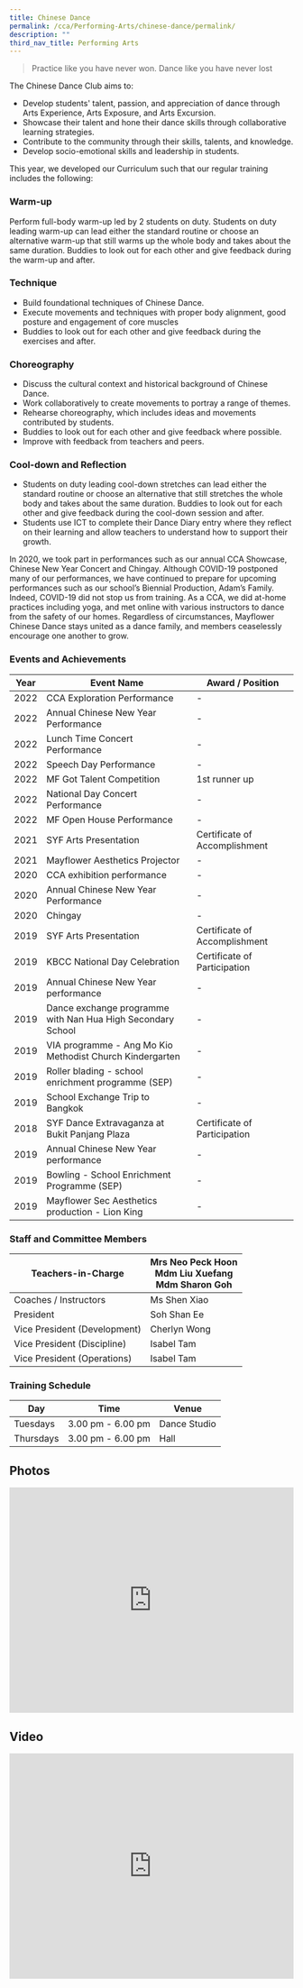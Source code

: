 ```yaml
---
title: Chinese Dance
permalink: /cca/Performing-Arts/chinese-dance/permalink/
description: ""
third_nav_title: Performing Arts
---
```

> Practice like you have never won. Dance like you have never lost

The Chinese Dance Club aims to:

*   Develop students' talent, passion, and appreciation of dance through Arts Experience, Arts Exposure, and Arts Excursion.
*   Showcase their talent and hone their dance skills through collaborative learning strategies.
*   Contribute to the community through their skills, talents, and knowledge.
*   Develop socio-emotional skills and leadership in students.

This year, we developed our Curriculum such that our regular training includes the following:

### Warm-up

Perform full-body warm-up led by 2 students on duty. Students on duty leading warm-up can lead either the standard routine or choose an alternative warm-up that still warms up the whole body and takes about the same duration. Buddies to look out for each other and give feedback during the warm-up and after.

### Technique

*   Build foundational techniques of Chinese Dance.
*   Execute movements and techniques with proper body alignment, good posture and engagement of core muscles
*   Buddies to look out for each other and give feedback during the exercises and after.

### Choreography

*   Discuss the cultural context and historical background of Chinese Dance.
*   Work collaboratively to create movements to portray a range of themes.
*   Rehearse choreography, which includes ideas and movements contributed by students.
*   Buddies to look out for each other and give feedback where possible.
*   Improve with feedback from teachers and peers.

### Cool-down and Reflection

*   Students on duty leading cool-down stretches can lead either the standard routine or choose an alternative that still stretches the whole body and takes about the same duration. Buddies to look out for each other and give feedback during the cool-down session and after.
*   Students use ICT to complete their Dance Diary entry where they reflect on their learning and allow teachers to understand how to support their growth.

In 2020, we took part in performances such as our annual CCA Showcase, Chinese New Year Concert and Chingay. Although COVID-19 postponed many of our performances, we have continued to prepare for upcoming performances such as our school’s Biennial Production, Adam’s Family. Indeed, COVID-19 did not stop us from training. As a CCA, we did at-home practices including yoga, and met online with various instructors to dance from the safety of our homes. Regardless of circumstances, Mayflower Chinese Dance stays united as a dance family, and members ceaselessly encourage one another to grow.

### Events and Achievements

| Year 	| Event Name 	| Award / Position 	|
|---	|---	|---	|
| 2022 | CCA Exploration Performance |- |
|2022 | Annual Chinese New Year Performance |- |
|2022| Lunch Time Concert Performance| -|
|2022 |Speech Day Performance |-|
|2022| MF Got Talent Competition |1st runner up|
|2022|National Day Concert Performance |-|
|2022|MF Open House Performance |-|
| 2021 	| SYF Arts Presentation 	| Certificate of Accomplishment 	|
| 2021 	| Mayflower Aesthetics Projector 	| - 	|
| 2020 	| CCA exhibition performance 	| - 	|
| 2020 	| Annual Chinese New Year Performance 	| - 	|
|  2020	| Chingay 	| - 	|
| 2019 	| SYF Arts Presentation 	| Certificate of Accomplishment 	|
|  2019	| KBCC National Day Celebration 	| Certificate of Participation 	|
|  2019	| Annual Chinese New Year performance 	| - 	|
| 2019 	| Dance exchange programme with Nan Hua High Secondary School 	| - 	|
|  2019	| VIA programme - Ang Mo Kio Methodist Church Kindergarten 	| - 	|
| 2019 	| Roller blading - school enrichment programme (SEP) 	| - 	|
|  2019	| School Exchange Trip to Bangkok 	| - 	|
| 2018 	| SYF Dance Extravaganza at Bukit Panjang Plaza 	| Certificate of Participation 	|
| 2019 	| Annual Chinese New Year performance 	| - 	|
| 2019 	| Bowling - School Enrichment Programme (SEP) 	| - 	|
| 2019 	| Mayflower Sec Aesthetics production - Lion King 	| - 	|

### Staff and Committee Members

| Teachers-in-Charge 	| Mrs Neo Peck Hoon<br>Mdm Liu Xuefang<br>Mdm Sharon Goh 	|
|---	|---	|
| Coaches / Instructors 	| Ms Shen Xiao 	|
| President 	|  Soh Shan Ee	|
| Vice President (Development) 	| Cherlyn Wong	|
| Vice President (Discipline) 	| Isabel Tam 	|
| Vice President (Operations) 	| Isabel Tam 	|

### Training Schedule

| Day | Time | Venue |
| --- | --- | --- |
| Tuesdays | 3.00 pm - 6.00 pm | Dance Studio |
| Thursdays | 3.00 pm - 6.00 pm | Hall |

Photos
------
<iframe allowfullscreen="true" height="400" width="100%" frameborder="0" src="https://docs.google.com/presentation/d/e/2PACX-1vQ0fCTBQNPn928ZMBhtpM9rhkkr0MkBviKz1s4ZIGO21xIQSURGHCF1oLd3nqPZVB6jfDQGT51cRts9/embed?start=false&amp;loop=false&amp;delayms=3000"></iframe>

Video
-----
<iframe allowfullscreen="" allow="accelerometer; autoplay; clipboard-write; encrypted-media; gyroscope; picture-in-picture" frameborder="0" title="Chinese Dance Direct School Admission 2020" src="https://www.youtube.com/embed/DCb_Q1c6ewo" height="400" width="100%"></iframe>